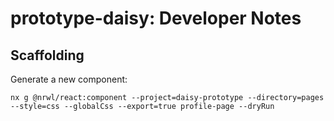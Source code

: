 # prototype-daisy: Developer Notes

## Scaffolding

Generate a new component:

```
nx g @nrwl/react:component --project=daisy-prototype --directory=pages --style=css --globalCss --export=true profile-page --dryRun
```
